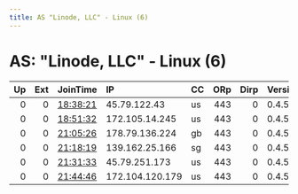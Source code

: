 ```yaml
---
title: AS "Linode, LLC" - Linux (6)
---
```


# AS: "Linode, LLC" - Linux (6)

|   Up |   Ext | JoinTime                                                                                            | IP              | CC   |   ORp |   Dirp | Version   | Contact   | Nickname   |   eFamMembers |
|-----:|------:|:----------------------------------------------------------------------------------------------------|:----------------|:-----|------:|-------:|:----------|:----------|:-----------|--------------:|
|    0 |     0 | [18:38:21](https://metrics.torproject.org/rs.html#details/B293EBB0DA3296488C4B929C3A7E661900ECA936) | 45.79.122.43    | us   |   443 |      0 | 0.4.5.10  | None      | Unnamed    |             1 |
|    0 |     0 | [18:51:32](https://metrics.torproject.org/rs.html#details/34827FE48E0C4D2F0393257B32091BB907F934DE) | 172.105.14.245  | us   |   443 |      0 | 0.4.5.10  | None      | Unnamed    |             1 |
|    0 |     0 | [21:05:26](https://metrics.torproject.org/rs.html#details/8A5460D6DDA649E370907585DC4E6BCC3ACE9280) | 178.79.136.224  | gb   |   443 |      0 | 0.4.5.10  | None      | Unnamed    |             1 |
|    0 |     0 | [21:18:19](https://metrics.torproject.org/rs.html#details/21001DD975A6C558E7DCAED240245B130856B55C) | 139.162.25.166  | sg   |   443 |      0 | 0.4.5.10  | None      | Unnamed    |             1 |
|    0 |     0 | [21:31:33](https://metrics.torproject.org/rs.html#details/C335BDF2E1D2675B30D504F0449EEE9ACC07E448) | 45.79.251.173   | us   |   443 |      0 | 0.4.5.10  | None      | Unnamed    |             1 |
|    0 |     0 | [21:44:46](https://metrics.torproject.org/rs.html#details/72511DADC89BDF07AD29FF1B5ABEFE303BACBA3C) | 172.104.120.179 | us   |   443 |      0 | 0.4.5.10  | None      | Unnamed    |             1 |
